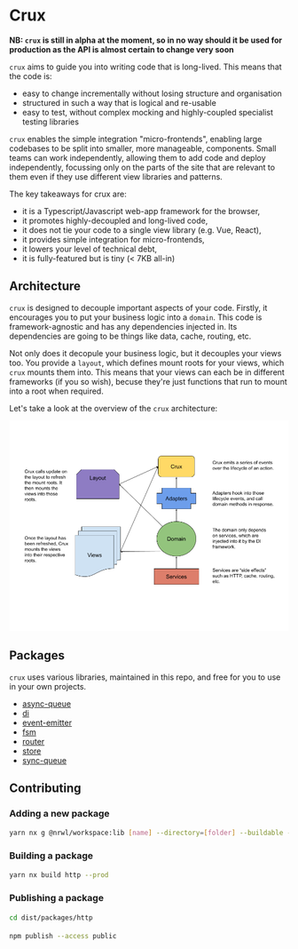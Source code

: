 # Crux

**NB: `crux` is still in alpha at the moment, so in no way should it be used for production as the API is almost certain to change very soon**

`crux` aims to guide you into writing code that is long-lived. This means that the code is:

* easy to change incrementally without losing structure and organisation
* structured in such a way that is logical and re-usable
* easy to test, without complex mocking and highly-coupled specialist testing libraries

`crux` enables the simple integration  "micro-frontends", enabling large codebases to be split into smaller, more manageable, components. Small teams can work independently, allowing them to add code and deploy independently, focussing only on the parts of the site that are relevant to them even if they use different view libraries and patterns.

The key takeaways for crux are:

* it is a Typescript/Javascript web-app framework for the browser,
* it promotes highly-decoupled and long-lived code,
* it does not tie your code to a single view library (e.g. Vue, React),
* it provides simple integration for micro-frontends,
* it lowers your level of technical debt,
* it is fully-featured but is tiny (< 7KB all-in)

## Architecture

`crux` is designed to decouple important aspects of your code. Firstly, it encourages you to put your business logic into a `domain`. This code is framework-agnostic and has any dependencies injected in. Its dependencies are going to be things like data, cache, routing, etc.

Not only does it decopule your business logic, but it decouples your views too. You provide a `layout`, which defines mount roots for your views, which `crux` mounts them into. This means that your views can each be in different frameworks (if you so wish), becuse they're just functions that run to mount into a root when required.

Let's take a look at the overview of the `crux` architecture:

![crux architecture](assets/crux-architecture.png)

## Packages

`crux` uses various libraries, maintained in this repo, and free for you to use in your own projects.

* [async-queue](packages/async-queue/README.md)
* [di](packages/di/README.md)
* [event-emitter](packages/event-emitter/README.md)
* [fsm](packages/fsm/README.md)
* [router](packages/router/README.md)
* [store](packages/store/README.md)
* [sync-queue](packages/sync-queue/README.md)

## Contributing

### Adding a new package

```bash
yarn nx g @nrwl/workspace:lib [name] --directory=[folder] --buildable --publishable --dryRun
```

### Building a package

```bash
yarn nx build http --prod
```

### Publishing a package

```bash
cd dist/packages/http

npm publish --access public
```

